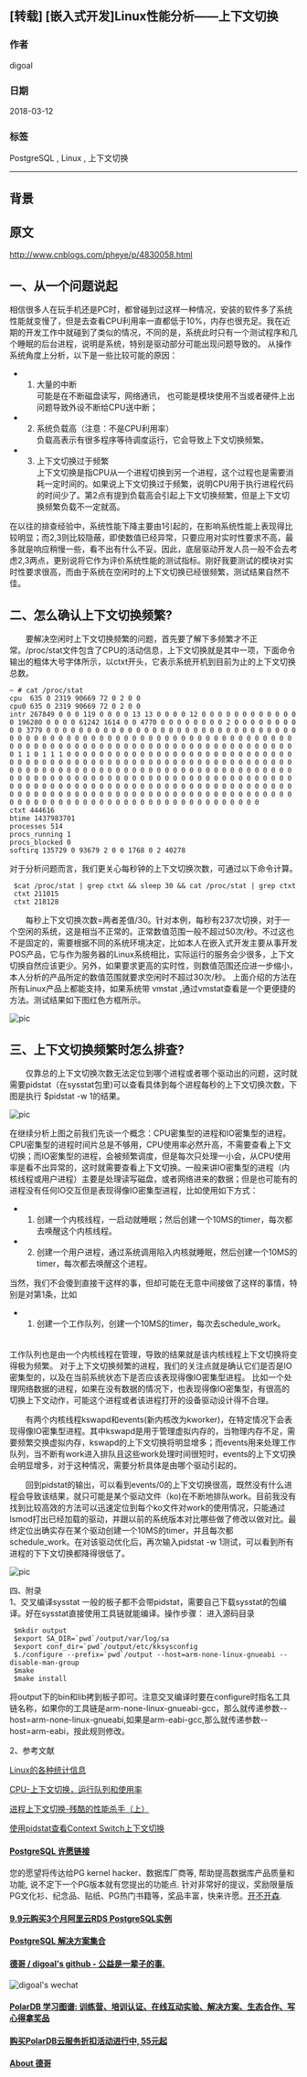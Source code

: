 ## [转载] [嵌入式开发]Linux性能分析——上下文切换  
      
### 作者      
digoal      
      
### 日期      
2018-03-12     
      
### 标签      
PostgreSQL , Linux , 上下文切换   
      
----      
      
## 背景   
  
## 原文  
http://www.cnblogs.com/pheye/p/4830058.html  
  
  
## 一、从一个问题说起  
相信很多人在玩手机还是PC时，都曾碰到过这样一种情况，安装的软件多了系统性能就变慢了，但是去查看CPU利用率一直都低于10%，内存也很充足。我在近期的开发工作中就碰到了类似的情况，不同的是，系统此时只有一个测试程序和几个睡眠的后台进程，说明是系统，特别是驱动部分可能出现问题导致的。 从操作系统角度上分析，以下是一些比较可能的原因：  
  
- 1. 大量的中断  
可能是在不断磁盘读写，网络通讯， 也可能是模块使用不当或者硬件上出问题导致外设不断给CPU送中断；  
  
- 2. 系统负载高（注意：不是CPU利用率）   
负载高表示有很多程序等待调度运行，它会导致上下文切换频繁。  
  
- 3. 上下文切换过于频繁   
上下文切换是指CPU从一个进程切换到另一个进程，这个过程也是需要消耗一定时间的。如果说上下文切换过于频繁，说明CPU用于执行进程代码的时间少了。第2点有提到负载高会引起上下文切换频繁，但是上下文切换频繁负载不一定就高。  
  
  
在以往的排查经验中，系统性能下降主要由1引起的，在影响系统性能上表现得比较明显；而2,3则比较隐蔽，即使数值已经异常，只要应用对实时性要求不高，最多就是响应稍慢一些，看不出有什么不妥。因此，底层驱动开发人员一般不会去考虑2,3两点，更别说将它作为评价系统性能的测试指标。刚好我要测试的模块对实时性要求很高，而由于系统在空闲时的上下文切换已经很频繁，测试结果自然不佳。  
  
  
## 二、怎么确认上下文切换频繁?  
　　要解决空闲时上下文切换频繁的问题，首先要了解下多频繁才不正常。/proc/stat文件包含了CPU的活动信息，上下文切换就是其中一项，下面命令输出的粗体大号字体所示，以ctxt开头，它表示系统开机到目前为止的上下文切换总数。  
  
```  
~ # cat /proc/stat  
cpu  635 0 2319 90669 72 0 2 0 0  
cpu0 635 0 2319 90669 72 0 2 0 0  
intr 267849 0 0 0 119 0 0 0 0 13 13 0 0 0 0 12 0 0 0 0 0 0 0 0 0 0 0 0 0 196280 0 0 0 0 61242 1614 0 0 4770 0 0 0 0 0 0 0 0 2 0 0 0 0 0 0 0 0 0 0 3779 0 0 0 0 0 0 0 0 0 0 0 0 0 0 0 0 0 0 0 0 0 0 0 0 0 0 0 0 0 0 0 0 0 0 0 0 0 0 0 0 0 0 0 0 0 0 0 0 0 0 0 0 0 0 0 0 0 0 0 0 0 0 0 0 0 0 0 0 0 0 0 0 0 0 0 0 0 0 0 0 0 0 0 0 0 0 0 0 0 0 0 0 0 0 0 0 0 0 0 0 0 0 1 1 0 1 1 1 0 0 0 0 0 0 0 0 0 0 0 0 0 0 0 0 0 0 0 0 0 0 0 0 0 0 0 0 0 0 0 0 0 0 0 0 0 0 0 0 0 0 0 0 0 0 0 0 0 0 0 0 0 0 0 0 0 0 0 0 0 0 0 0 0 0 0 0 0 0 0 0 0 0 0 0 0 0 0 0 0 0 0 0 0 0 0 0 0 0 0 0 0 0 0 0 0 0 0 0 0 0 0 0 0 0 0 0 0 0 0 0 0 0 0 0 0 0 0 0 0 0 0 0 0 0 0 0 0 0 0 0 0 0 0 0 0 0 0 0 0 0 0 0 0 0 0 0 0 0 0 0 0 0 0 0 0 0 0 0 0 0 0 0 0 0 0 0 0 0 0 0 0 0 0 0 0 0 0 0 0 0 0 0 0 0 0 0 0 0 0 0 0 0 0 0 0 0 0 0 0 0 0 0 0 0 0 0 0 0 0 0 0 0 0 0 0 0 0 0 0 0 0 0 0 0 0 0 0 0 0 0 0 0  
ctxt 444616  
btime 1437983701  
processes 514  
procs_running 1  
procs_blocked 0  
softirq 135729 0 93679 2 0 0 1768 0 2 40278  
```  
  
对于分析问题而言，我们更关心每秒钟的上下文切换次数，可通过以下命令计算。  
  
```  
 $cat /proc/stat | grep ctxt && sleep 30 && cat /proc/stat | grep ctxt  
 ctxt 211015  
 ctxt 218128  
```  
  
　　每秒上下文切换次数=两者差值/30。针对本例，每秒有237次切换，对于一个空闲的系统，这是相当不正常的。正常数值范围一般不超过50次/秒。不过这也不是固定的，需要根据不同的系统环境决定，比如本人在嵌入式开发主要从事开发POS产品，它与作为服务器的Linux系统相比，实际运行的服务会少很多，上下文切换自然应该更少。另外，如果要求更高的实时性，则数值范围还应进一步缩小，本人分析的产品所定的数值范围就要求空闲时不超过30次/秒。 上面介绍的方法在所有Linux产品上都能支持，如果系统带 vmstat ,通过vmstat查看是一个更便捷的方法。测试结果如下图红色方框所示。  
  
![pic](20180312_04_pic_001.png)  
  
## 三、上下文切换频繁时怎么排查?  
　　仅靠总的上下文切换次数无法定位到哪个进程或者哪个驱动出的问题，这时就需要pidstat（在sysstat包里)可以查看具体到每个进程每秒的上下文切换次数，下图是执行 $pidstat -w 1的结果。  
  
![pic](20180312_04_pic_002.png)  
  
在继续分析上图之前我们先谈一个概念：CPU密集型的进程和IO密集型的进程。CPU密集型的进程时间片总是不够用，CPU使用率必然升高，不需要查看上下文切换；而IO密集型的进程，会被频繁调度，但是每次只处理一小会，从CPU使用率是看不出异常的，这时就需要查看上下文切换。一般来讲IO密集型的进程（内核线程或用户进程）主要是处理读写磁盘，或者网络进来的数据；但是也可能有的进程没有任何IO交互但是表现得像IO密集型进程，比如使用如下方式：  
  
- 1. 创建一个内核线程，一启动就睡眠；然后创建一个10MS的timer，每次都去唤醒这个内核线程。  
  
- 2. 创建一个用户进程，通过系统调用陷入内核就睡眠，然后创建一个10MS的timer，每次都去唤醒这个进程。  
     
当然，我们不会傻到直接干这样的事，但却可能在无意中间接做了这样的事情，特别是对第1条，比如  
  
- 1. 创建一个工作队列，创建一个10MS的timer，每次去schedule_work。  
　　  
  
工作队列也是由一个内核线程在管理，导致的结果就是该内核线程上下文切换将变得极为频繁。 对于上下文切换频繁的进程，我们的关注点就是确认它们是否是IO密集型的，以及在当前系统状态下是否应该表现得像IO密集型进程。 比如一个处理网络数据的进程，如果在没有数据的情况下，也表现得像IO密集型，有很高的切换上下文动作，可能这个进程或者该进程打开的设备驱动设计得不合理。  
  
　　有两个内核线程kswapd和events(新内核改为kworker)，在特定情况下会表现得像IO密集型进程。其中kswapd是用于管理虚拟内存的，当物理内存不足，需要频繁交换虚拟内存，kswapd的上下文切换将明显增多；而events用来处理工作队列，当不断有work进入排队且这些work处理时间很短时，events的上下文切换会明显增多，对于这种情况，需要分析具体是由哪个驱动引起的。  
  
　　回到pidstat的输出，可以看到events/0的上下文切换很高，既然没有什么进程会导致该结果，就只可能是某个驱动文件（ko)在不断地排队work。目前我没有找到比较高效的方法可以迅速定位到每个ko文件对work的使用情况，只能通过lsmod打出已经加载的驱动，并跟以前的系统版本对比哪些做了修改以做对比。最终定位出确实存在某个驱动创建一个10MS的timer，并且每次都schedule_work。在对该驱动优化后，再次输入pidstat -w 1测试，可以看到所有进程的下下文切换都降得很低了。  
  
![pic](20180312_04_pic_003.png)  
  
四、附录  
1、交叉编译sysstat 一般的板子都不会带pidstat，需要自己下载sysstat的包编译。好在sysstat直接使用工具链就能编译。操作步骤： 进入源码目录  
  
```  
 $mkdir output  
 $export SA_DIR=`pwd`/output/var/log/sa  
 $export conf_dir=`pwd`/output/etc/kksysconfig  
 $./configure --prefix=`pwd`/output --host=arm-none-linux-gnueabi --disable-man-group  
 $make   
 $make install  
```  
  
将output下的bin和lib拷到板子即可。注意交叉编译时要在configure时指名工具链名称，如果你的工具链是arm-none-linux-gnueabi-gcc，那么就传递参数--host=arm-none-linux-gnueabi,如果是arm-eabi-gcc,那么就传递参数--host=arm-eabi，按此规则修改。  
  
2、参考文献  
  
[Linux的各种统计信息](http://blog.csdn.net/plusboy/article/details/1528252)  
  
[CPU-上下文切换，运行队列和使用率](http://blog.itpub.net/24435147/viewspace-694469/)  
  
[进程上下文切换-残酷的性能杀手（上）](http://www.cnblogs.com/zhiranok/archive/2012/08/13/context_switch_1.html)  
  
[使用pidstat查看Context Switch上下文切换](http://www.6san.com/1197/)  
  
  
  
  
  
  
  
  
  
  
  
  
  
  
  
  
  
  
  
  
  
  
  
  
  
  
  
  
  
  
  
  
  
  
  
  
  
  
  
  
  
  
  
  
  
  
  
  
  
  
  
  
  
  
  
  
  
  
  
  
  
  
  
  
  
  
  
  
  
  
  
  
  
#### [PostgreSQL 许愿链接](https://github.com/digoal/blog/issues/76 "269ac3d1c492e938c0191101c7238216")
您的愿望将传达给PG kernel hacker、数据库厂商等, 帮助提高数据库产品质量和功能, 说不定下一个PG版本就有您提出的功能点. 针对非常好的提议，奖励限量版PG文化衫、纪念品、贴纸、PG热门书籍等，奖品丰富，快来许愿。[开不开森](https://github.com/digoal/blog/issues/76 "269ac3d1c492e938c0191101c7238216").  
  
  
#### [9.9元购买3个月阿里云RDS PostgreSQL实例](https://www.aliyun.com/database/postgresqlactivity "57258f76c37864c6e6d23383d05714ea")
  
  
#### [PostgreSQL 解决方案集合](https://yq.aliyun.com/topic/118 "40cff096e9ed7122c512b35d8561d9c8")
  
  
#### [德哥 / digoal's github - 公益是一辈子的事.](https://github.com/digoal/blog/blob/master/README.md "22709685feb7cab07d30f30387f0a9ae")
  
  
![digoal's wechat](../pic/digoal_weixin.jpg "f7ad92eeba24523fd47a6e1a0e691b59")
  
  
#### [PolarDB 学习图谱: 训练营、培训认证、在线互动实验、解决方案、生态合作、写心得拿奖品](https://www.aliyun.com/database/openpolardb/activity "8642f60e04ed0c814bf9cb9677976bd4")
  
  
#### [购买PolarDB云服务折扣活动进行中, 55元起](https://www.aliyun.com/activity/new/polardb-yunparter?userCode=bsb3t4al "e0495c413bedacabb75ff1e880be465a")
  
  
#### [About 德哥](https://github.com/digoal/blog/blob/master/me/readme.md "a37735981e7704886ffd590565582dd0")
  
